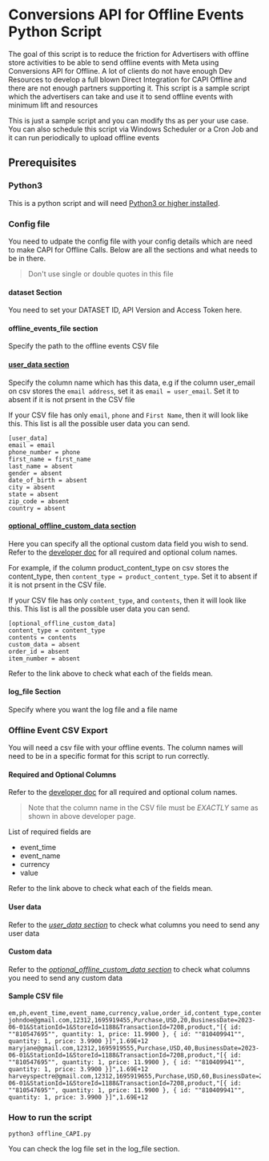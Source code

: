 # Conversions API for Offline Events Python Script

The goal of this script is to reduce the friction for Advertisers with offline store activities to be able to send offline events with Meta using Conversions API for Offline. A lot of clients do not have enough Dev Resources to develop a full blown Direct Integration for CAPI Offline and there are not enough partners supporting it. This script is a sample script which the advertisers can take and use it to send offline events with minimum lift and resources

This is just a sample script and you can modify ths as per your use case. You can also schedule this script via Windows Scheduler or a Cron Job and it can run periodically to upload offline events

## Prerequisites

### Python3

This is a python script and will need [Python3 or higher installed](https://www.python.org/downloads/).

### Config file

You need to udpate the config file with your config details which are need to make CAPI for Offline Calls. Below are all the sections and what needs to be in there.

> Don't use single or double quotes in this file

#### dataset Section

You need to set your DATASET ID, API Version and Access Token here.

#### offline_events_file section

Specify the path to the offline events CSV file

#### [user_data section](#user_data-section)

Specify the column name which has this data, e.g if the column user_email on csv stores the `email address`, set it as `email = user_email`. Set it to absent if it is not prsent in the CSV file

If your CSV file has only `email`, `phone` and `First Name`, then it will look like this. This list is all the possible user data you can send.

```
[user_data]
email = email
phone_number = phone
first_name = first_name
last_name = absent
gender = absent
date_of_birth = absent
city = absent
state = absent
zip_code = absent
country = absent
```

#### [optional_offline_custom_data section](#optional_offline_custom_data-section)

Here you can specify all the optional custom data field you wish to send. Refer to the [developer doc](https://developers.facebook.com/docs/marketing-api/conversions-api/offline-events#custom-data-parameters) for all required and optional colum names.

For example, if the column product_content_type on csv stores the content_type, then `content_type = product_content_type`. Set it to absent if it is not prsent in the CSV file.

If your CSV file has only `content_type`, and `contents`, then it will look like this. This list is all the possible user data you can send.

```
[optional_offline_custom_data]
content_type = content_type
contents = contents
custom_data = absent
order_id = absent
item_number = absent
```

Refer to the link above to check what each of the fields mean.


#### log_file Section

Specify where you want the log file and a file name

### Offline Event CSV Export

You will need a csv file with your offline events. The column names will need to be in a specific format for this script to run correctly.

#### Required and Optional Columns

Refer to the [developer doc](https://developers.facebook.com/docs/marketing-api/conversions-api/offline-events#custom-data-parameters) for all required and optional colum names.

> Note that the column name in the CSV file must be *EXACTLY* same as shown in above developer page.

List of required fields are

* event_time
* event_name
* currency
* value

Refer to the link above to check what each of the fields mean.


#### User data

Refer to the [*user_data section*](#user_data-section) to check what columns you need to send any user data

#### Custom data

Refer to the [*optional_offline_custom_data section*](#optional_offline_custom_data-section) to check what columns you need to send any custom data


#### Sample CSV file

```
em,ph,event_time,event_name,currency,value,order_id,content_type,contents,execution_id
johndoe@gmail.com,12312,1695919455,Purchase,USD,20,BusinessDate=2023-06-01&StationId=1&StoreId=1188&TransactionId=7208,product,"[{ id: ""810547695"", quantity: 1, price: 11.9900 }, { id: ""810409941"", quantity: 1, price: 3.9900 }]",1.69E+12
maryjane@gmail.com,12312,1695919555,Purchase,USD,40,BusinessDate=2023-06-01&StationId=1&StoreId=1188&TransactionId=7208,product,"[{ id: ""810547695"", quantity: 1, price: 11.9900 }, { id: ""810409941"", quantity: 1, price: 3.9900 }]",1.69E+12
harveyspectre@gmail.com,12312,1695919655,Purchase,USD,60,BusinessDate=2023-06-01&StationId=1&StoreId=1188&TransactionId=7208,product,"[{ id: ""810547695"", quantity: 1, price: 11.9900 }, { id: ""810409941"", quantity: 1, price: 3.9900 }]",1.69E+12
```


### How to run the script

```
python3 offline_CAPI.py
```

You can check the log file set in the log_file section.
